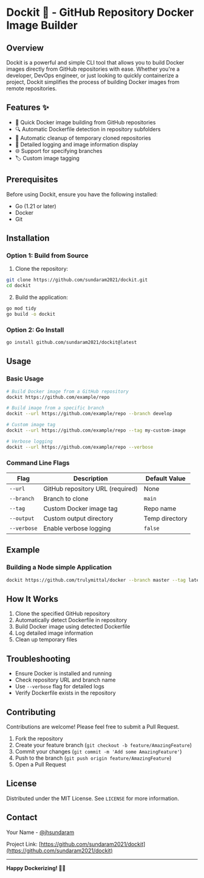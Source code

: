 # Dockit 🐳 - GitHub Repository Docker Image Builder

## Overview

Dockit is a powerful and simple CLI tool that allows you to build Docker images directly from GitHub repositories with ease. Whether you're a developer, DevOps engineer, or just looking to quickly containerize a project, Dockit simplifies the process of building Docker images from remote repositories.

## Features ✨

- 🚀 Quick Docker image building from GitHub repositories
- 🔍 Automatic Dockerfile detection in repository subfolders
- 🧹 Automatic cleanup of temporary cloned repositories
- 📝 Detailed logging and image information display
- 🌐 Support for specifying branches
- 🏷️ Custom image tagging

## Prerequisites

Before using Dockit, ensure you have the following installed:

- Go (1.21 or later)
- Docker
- Git

## Installation

### Option 1: Build from Source

1. Clone the repository:
```bash
git clone https://github.com/sundaram2021/dockit.git
cd dockit
```

2. Build the application:
```bash
go mod tidy
go build -o dockit
```

### Option 2: Go Install

```bash
go install github.com/sundaram2021/dockit@latest
```

## Usage

### Basic Usage

```bash
# Build Docker image from a GitHub repository
dockit https://github.com/example/repo

# Build image from a specific branch
dockit --url https://github.com/example/repo --branch develop

# Custom image tag
dockit --url https://github.com/example/repo --tag my-custom-image

# Verbose logging
dockit --url https://github.com/example/repo --verbose
```

### Command Line Flags

| Flag        | Description                         | Default Value |
|-------------|-------------------------------------|---------------|
| `--url`     | GitHub repository URL (required)    | None          |
| `--branch`  | Branch to clone                     | `main`        |
| `--tag`     | Custom Docker image tag             | Repo name     |
| `--output`  | Custom output directory             | Temp directory|
| `--verbose` | Enable verbose logging              | `false`       |

## Example

### Building a Node simple Application

```bash
dockit https://github.com/trulymittal/docker --branch master --tag latest
```

## How It Works

1. Clone the specified GitHub repository
2. Automatically detect Dockerfile in repository
3. Build Docker image using detected Dockerfile
4. Log detailed image information
5. Clean up temporary files

## Troubleshooting

- Ensure Docker is installed and running
- Check repository URL and branch name
- Use `--verbose` flag for detailed logs
- Verify Dockerfile exists in the repository

## Contributing

Contributions are welcome! Please feel free to submit a Pull Request.

1. Fork the repository
2. Create your feature branch (`git checkout -b feature/AmazingFeature`)
3. Commit your changes (`git commit -m 'Add some AmazingFeature'`)
4. Push to the branch (`git push origin feature/AmazingFeature`)
5. Open a Pull Request

## License

Distributed under the MIT License. See `LICENSE` for more information.

## Contact

Your Name - [@jhsundaram](https://twitter.com/your_twitter)

Project Link: [https://github.com/sundaram2021/dockit](https://github.com/sundaram2021/dockit)

---

**Happy Dockerizing! 🐳🚀**